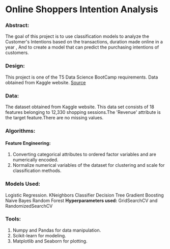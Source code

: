 # **Online Shoppers Intention Analysis**


### **Abstract:**

The goal of this project is to use classification models to analyze the Customer's Intentions based on the transactions, duration made online in a year , And to create a model that can predict the purchasing intentions of customers.

### **Design:**

This project is one of the T5 Data Science BootCamp requirements. Data obtained from Kaggle website. [Source](https://www.kaggle.com/henrysue/online-shoppers-intention)

### **Data:**

The dataset obtained from Kaggle website. This data set consists of 18 features belonging to 12,330 shopping sessions.The 'Revenue' attribute is the target feature.There are no missing values.

### **Algorithms:**

#### **Feature Engineering:**

1. Converting categorical attributes to ordered factor variables and are numerically encoded.
2. Normalize numerical variables of the dataset for clustering and scale for classification methods.


### **Models Used:**
Logistic Regression.
KNeighbors Classifier
Decision Tree 
Gradient Boosting
Naive Bayes 
Random Forest
**Hyperparameters used:**
GridSearchCV and RandomizedSearchCV


### **Tools:**

1. Numpy and Pandas for data manipulation.
2. Scikit-learn for modeling.
3. Matplotlib and Seaborn for plotting.

